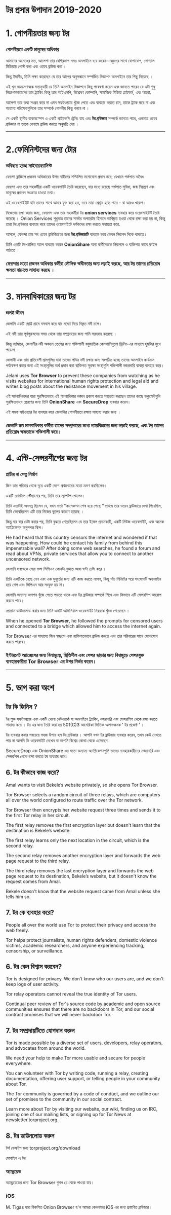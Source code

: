 # টর প্রসার উপাদান 2019-2020

# 1. গোপনীয়তার জন্য টর 

### গোপনীয়তা একটি মানুষের অধিকার

আমাদের অনেকের মত, আলেশা তার বেশিরভাগ সময় অনলাইনে ব্যয় করেন--বন্ধুদের সাথে যোগাযোগ, সোশ্যাল মিডিয়ায় পোস্ট করা এবং ওয়েব ব্রাউজ করা ।

কিন্তু ইদানীং, তিনি লক্ষ্য করেছেন যে তার আগের অনুসন্ধানে সম্পর্কিত বিজ্ঞাপন অনলাইনে তার পিছু নিয়েছে ।

এই খুব আক্রমণাত্মক মতানুযায়ী যে তিনি অনলাইন বিজ্ঞাপনে কিছু গবেষণা করেন এবং জানতে পারেন যে এটা শুধু বিজ্ঞাপনদাতাদের তার ট্র্যাকিং কিন্তু তার আইএসপি, বিশ্লেষণ কোম্পানি, সামাজিক মিডিয়া প্ল্যাটফর্ম, এবং আরো.

আলেশা তার তথ্য সংগ্রহ করে না এমন সফটওয়্যার খুঁজে পেতে এবং ব্যবহার করতে চান, তাকে ট্র্যাক করে না এবং অন্যান্য পরিষেবাগুলিকে তার সম্পর্কে গোপনীয় কিছু বলবে না ।

সে একটি স্থানীয় হাকারস্পেস  এ একটি প্রাইভেসি ট্রেনিং যায় এবং **টর ব্রাউজার** সম্পর্কে জানতে পারে, একমাত্র ওয়েব ব্রাউজার যা তাকে বেনামে ব্রাউজ করতে অনুমতি দেয় ।

---

# 2.ফেমিনিস্টদের জন্য টোর

### ভবিষ্যত হচ্ছে সাইবারফ্যানিস্ট

ফেরন্দা ব্রাজিলে প্রজনন অধিকারের উপর নারীদের সম্মিলিত মনোযোগ প্রদান করে, যেখানে গর্ভপাত অবৈধ 

ফেরন্দা এবং তার সহকর্মীরা একটি ওয়েবসাইট তৈরি করেছেন, যার মধ্যে রয়েছে গর্ভপাত সুবিধা, জন্ম নিয়ন্ত্রণ এবং মানুষের প্রজনন সংক্রান্ত চাওয়া তথ্য।

এই ওয়েবসাইটটি যদি তাদের সাথে আবার যুক্ত করা হত, তবে তারা গ্রেপ্তার হতে পারে - বা আরও খারাপ।

নিজেদের রক্ষা করার জন্য, ফেরনন্দ  এবং তার সহকর্মীরা টর **onion services** ব্যবহার করে ওয়েবসাইটটি তৈরি করেছে । Onion Services শুধুমাত্র তাদের সার্ভার অপারেটর হিসাবে আবিষ্কৃত হওয়া থেকে রক্ষা করা হয় না, কিন্তু তারা টর ব্রাউজার ব্যবহার করে তাদের ওয়েবসাইটে দর্শকদের রক্ষা করতে সহায়তা করে.

আসলে, ফেরন্দা তার সব ওয়েব ব্রাউজিংয়ের জন্য **টর ব্রাউজারটি** ব্যবহার করে কেবল নিরাপদ দিকে থাকতে।

তিনি একটি টর-চালিত অ্যাপ ব্যবহার করেন **OnionShare** অন্য কর্মীদেরকে নিরাপদে ও ব্যক্তিগত ভাবে ফাইল পাঠাতে । 

### ফেরন্দার মতো প্রজনন অধিকার কর্মীরা মৌলিক স্বাধীনতার জন্য লড়াই করছে, আর টর তাদের প্রতিরোধ ক্ষমতা বাড়াতে সাহায্য করছে ।

---

# 3. মানবাধিকারের জন্য টর

### জলই জীবন

জেলানি একটি ছোট্ট গ্রামে বসবাস করে যার মধ্যো দিয়ে বিস্তৃত নদী চলে।

এই নদী তার পূর্বপুরুষদের সময় থেকে তার সম্প্রদায়ের জন্য পানি সরবরাহ করেছে । 

কিন্তু বর্তমানে, জেলানীর নদী অঞ্চলে তেলের জন্য শক্তিশালী বহুজাতিক কোম্পানিগুলো ড্রিলিং-এর মাধ্যমে হুমকির মুখে পড়েছে ।

জেলানী এবং তার প্রতিবেশী গ্রামগুলির যারা তাদের পবিত্র নদী রক্ষার জন্য সংগঠিত হচ্ছে তাদের অনলাইন কার্যক্রম পর্যবেক্ষণ করার জন্য এই সংস্থাগুলির অর্থ প্রদান করা ব্যক্তিগত সুরক্ষা সংস্থাগুলি শক্তিশালী নজরদারি ব্যবস্থা ব্যবহার করে।

Jelani uses **Tor Browser** to prevent these companies from watching as he visits websites for international human rights protection and legal aid and writes blog posts about the resistance movement in his village.

এই সাংবাদিকদের যারা সুরক্ষিতভাবে এই মানবাধিকার লঙ্ঘন প্রকাশ করতে সহায়তা করছেন তাদের কাছে ডকুমেন্টগুলি সুরক্ষিতভাবে প্রেরণের জন্য তিনি **OnionShare** এবং **SecureDrop** ব্যবহার করেন।

এই সমস্ত সফ্টওয়্যার টর ব্যবহার করে জেলানির গোপনীয়তা রক্ষায় সাহায্য করার জন্য ।

### জেলানি মত মানবাধিকার কর্মীরা তাদের সম্প্রদায়ের মধ্যে ন্যায়বিচারের জন্য লড়াই করছে, এবং টর তাদের প্রতিরোধ ক্ষমতাকে শক্তিশালী করে।

---

# 4. এন্টি-সেন্সরশীপের জন্য টর

### প্রাচীর না সেতু নির্মাণ

জিন তার পরিবার থেকে দূরে একটি দেশে প্রথমবারের মতো ভ্রমণ করছিলেন।

একটি হোটেলে পৌঁছানোর পর, তিনি তার ল্যাপটপ খোলেন।

তিনি এতটাই অবসন্ন ছিলেন যে, যখন বার্তা "কানেকশন শেষ হয়ে গেছে " প্রথমে তার ওয়েব ব্রাউজারে দেখা গিয়েছিল, তিনি ভেবেছিলেন এটি তার নিজের ভুলের কারণে হয়েছে ।

কিন্তু বার বার চেষ্টা করার পর, তিনি বুঝতে পেরেছিলেন যে তার ইমেল প্রদানকারী, একটি নিউজ ওয়েবসাইট, এবং অনেক অ্যাপ্লিকেশন অনুপলব্ধ ছিল।

He had heard that this country censors the internet and wondered if that was happening.
How could he contact his family from behind this impenetrable wall?
After doing some web searches, he found a forum and read about VPNs, private services that allow you to connect to another uncensored network.

জেলানি সবথেকে সেরা সস্তা ভিপিএন কোনটা বুঝতে আধা ঘন্টা চেষ্টা করে ।

তিনি একটিকে বেছে নেন এবং এক মুহূর্তের জন্য এটি কাজ করতে লাগল, কিন্তু পাঁচ মিনিটের পরে সংযোগটি অফলাইন হয়ে গেল এবং ভিপিএন আর সংযুক্ত হয় না।

জেলানি অন্যান্য অপশন খুঁজে পেতে পড়তে থাকে এবং টর ব্রাউজার সম্পর্কে শিখে এবং কিভাবে এটি সেন্সরশিপ আরোপ করতে পারে।

প্রোগ্রাম ডাউনলোড করার জন্য তিনি একটি অফিসিয়াল ওয়েবসাইট মিররকে খুঁজে পেয়েছেন ।

When he opened **Tor Browser**, he followed the prompts for censored users and connected to a bridge which allowed him to access the internet again.

Tor Browser এর সাহায্যে জিন স্বচ্ছন্দে এবং ব্যক্তিগতভাবে ব্রাউজ করতে এবং তার পরিবারের সাথে যোগাযোগ করতে পারবে।

### ইন্টারনেট অ্যাক্সেসের জন্য বিনামূল্যে, স্থিতিশীল এবং সেন্সর ছাড়ার জন্য বিশ্বজুড়ে সেন্সরযুক্ত ব্যবহারকারীরা Tor Browser এর উপর নির্ভর করেন।

---

# 5. ভাগ করা অংশ

## টর কি জিনিস ?

টর মুক্ত সফটওয়্যার এবং একটি খোলা নেটওয়ার্ক যা অনলাইনে ট্র্যাকিং, নজরদারি এবং সেন্সরশিপ থেকে রক্ষা করতে সাহায্য করে ।
টর এর জন্য তৈরি করা হয় 501(C)3 আমেরিকা ভিত্তিক অলাভজনক ' টর প্রজেক্ট ' । 

টর ব্যবহার করার সবচেয়ে সহজ উপায় হল টর ব্রাউজার ।
আপনি যখন টর ব্রাউজার ব্যবহার করেন, তখন কেউ দেখতে পায় না আপনি কি ওয়েবসাইট দেখেন বা আপনি বিশ্বের কোথা থেকে এসেছেন। 

SecureDrop  এবং OnionShare এর মতো অন্যান্য অ্যাপ্লিকেশনগুলি তাদের ব্যবহারকারীদের নজরদারি এবং সেন্সরশিপ থেকে রক্ষা করতে টর ব্যবহার করে।


## 6. টর কীভাবে কাজ করে?

Amal wants to visit Bekele’s website privately, so she opens Tor Browser.

Tor Browser selects a random circuit of three relays, which are computers all over the world configured to route traffic over the Tor network.

Tor Browser then encrypts her website request three times and sends it to the first Tor relay in her circuit.

The first relay removes the first encryption layer but doesn't learn that the destination is Bekele’s website.

The first relay learns only the next location in the circuit, which is the second relay.

The second relay removes another encryption layer and forwards the web page request to the third relay.

The third relay removes the last encryption layer and forwards the web page request to its destination, Bekele’s website, but it doesn't know the request comes from Amal.

Bekele doesn't know that the website request came from Amal unless she tells him so.

## 7. টর কে ব্যবহার করে?

People all over the world use Tor to protect their privacy and access the web freely.

Tor helps protect journalists, human rights defenders, domestic violence victims, academic researchers, and anyone experiencing tracking, censorship, or surveillance. 

## 6. টর কেন বিশ্বাস করবেন?

Tor is designed for privacy. We don’t know who our users are, and we don't keep logs of user activity.

Tor relay operators cannot reveal the true identity of Tor users.

Continual peer review of Tor's source code by academic and open source communities ensures that there are no backdoors in Tor, and our social contract promises that we will never backdoor Tor. 

## 7. টর সম্প্রদায়টিতে যোগদান করুন

Tor is made possible by a diverse set of users, developers, relay operators, and advocates from around the world.

We need your help to make Tor more usable and secure for people everywhere.

You can volunteer with Tor by writing code, running a relay, creating documentation, offering user support, or telling people in your community about Tor.

The Tor community is governed by a code of conduct, and we outline our set of promises to the community in our social contract. 

Learn more about Tor by visiting our website, our wiki, finding us on IRC, joining one of our mailing lists, or signing up for Tor News at newsletter.torproject.org.


## 8. টর ডাউনলোড করুন

টর্প ডেস্কটপ জন্য
torproject.org/download

মোবাইল এ টর
### অ্যান্ড্রয়েড
অ্যান্ড্রয়েডের জন্য Tor Browser গুগল প্লে থেকে পাওয়া যায়।

### iOS
M. Tigas দ্বারা বিকশিত Onion Browser হ'ল আমরা কেবলমাত্র iOS এর জন্য প্রস্তাবিত ব্রাউজার।

